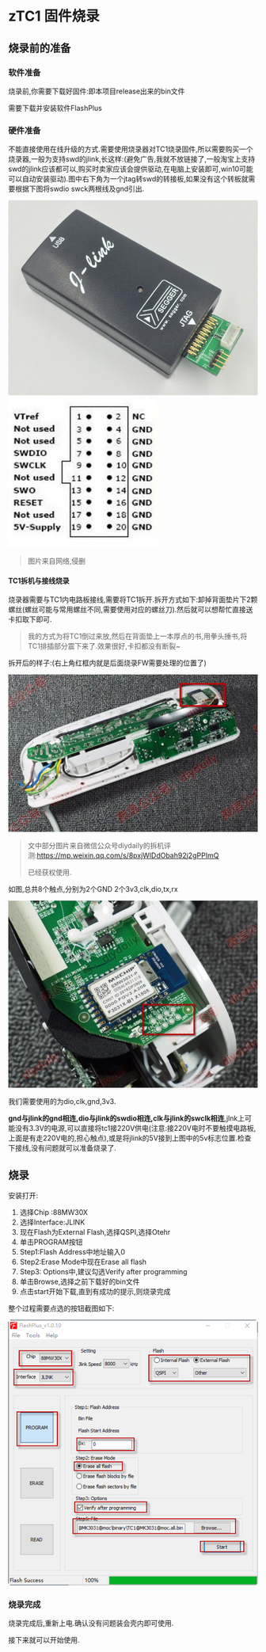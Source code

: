 # zTC1 固件烧录


## 烧录前的准备

### 软件准备

烧录前,你需要下载好固件:即本项目release出来的bin文件

需要下载并安装软件FlashPlus

### 硬件准备

不能直接使用在线升级的方式.需要使用烧录器对TC1烧录固件,所以需要购买一个烧录器,一般为支持swd的jlink,长这样:(避免广告,我就不放链接了,一般淘宝上支持swd的jlink应该都可以,购买时卖家应该会提供驱动,在电脑上安装即可,win10可能可以自动安装驱动).图中右下角为一个jtag转swd的转接板,如果没有这个转板就需要根据下图将swdio swck两根线及gnd引出.

![jlink](jlink.jpg)![swd](swd.jpg)

> 图片来自网络,侵删

#### TC1拆机与接线烧录

烧录器需要与TC1内电路板接线,需要将TC1拆开.拆开方式如下:卸掉背面垫片下2颗螺丝(螺丝可能与常用螺丝不同,需要使用对应的螺丝刀).然后就可以想帮忙直接送卡扣取下即可.

> 我的方式为将TC1倒过来放,然后在背面垫上一本厚点的书,用拳头捶书,将TC1排插部分震下来了.效果很好,卡扣都没有断裂~

拆开后的样子:(右上角红框内就是后面烧录FW需要处理的位置了)

![图片来着公众号:diydaily,已获授权使用](拆机.jpg)



> 文中部分图片来自微信公众号diydaily的拆机评测:https://mp.weixin.qq.com/s/8pxjWlDdObah92j2gPPImQ
>
> 已经获权使用.

如图,总共8个触点,分别为2个GND 2个3v3,clk,dio,tx,rx

![tc1_swd](tc1_swd.jpg)

我们需要使用的为dio,clk,gnd,3v3.

**gnd与jlink的gnd相连,dio与jlink的swdio相连,clk与jlink的swclk相连**,jlnk上可能没有3.3V的电源,可以直接将tc1接220V供电(注意:接220V电时不要触摸电路板,上面是有走220V电的,担心触点),或是将jlink的5V接到上图中的5v标志位置.检查下接线,没有问题就可以准备烧录了.

## 烧录



安装打开:

1. 选择Chip :88MW30X
2. 选择Interface:JLINK
3. 现在Flash为External Flash,选择QSPI,选择Otehr
4. 单击PROGRAM按钮
5. Step1:Flash Address中地址输入0
6. Step2:Erase Mode中现在Erase all flash
7. Step3: Options中,建议勾选Verify after programming
8. 单击Browse,选择之前下载好的bin文件
9. 点击start开始下载,直到有成功的提示,则烧录完成

整个过程需要点选的按钮截图如下:

![FlashPlus](FlashPlus.png)



### 烧录完成

烧录完成后,重新上电.确认没有问题装会壳内即可使用.

接下来就可以开始使用.



